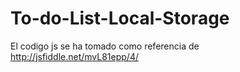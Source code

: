 # To-do-List-Local-Storage

El codigo js se ha tomado como referencia de http://jsfiddle.net/mvL81epp/4/
